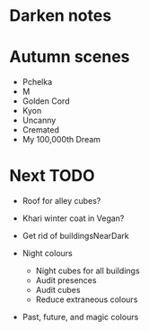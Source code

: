 # Darken notes

# Autumn scenes
* Pchelka
* M
* Golden Cord
* Kyon
* Uncanny
* Cremated
* My 100,000th Dream

# Next TODO
* Roof for alley cubes?
* Khari winter coat in Vegan?
* Get rid of buildingsNearDark

* Night colours
    * Night cubes for all buildings
    * Audit presences
    * Audit cubes
    * Reduce extraneous colours
* Past, future, and magic colours